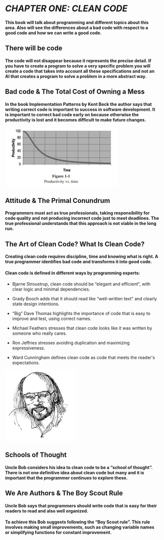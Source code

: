 
# *CHAPTER ONE: CLEAN CODE*

#### This book will talk about programming and different topics about this area. Also will see the differences about a bad code with respect to a good code and how we can write a good code.

## There will be code
#### The code will not disappear because it represents the precise detail. If you have to create a program to solve a very specific problem you will create a code that takes into account all these specifications and not an AI that creates a program to solve a problem in a more abstract way.

## Bad code & The Total Cost of Owning a Mess
#### In the book Implementation Patterns by Kent Beck the author says that writing correct code is important to success in software development. It is important to correct bad code early on because otherwise the productivity is lost and it becomes difficult to make future changes.
![clean_code1.jpg](Imagenes%2Fclean_code1.jpg)

## Attitude & The Primal Conundrum
#### Programmers must act as true professionals, taking responsibility for code quality and not producing incorrect code just to meet deadlines. The true professional understands that this approach is not viable in the long run.

## The Art of Clean Code? What Is Clean Code?
#### Creating clean code requires discipline, time and knowing what is right. A true programmer identifies bad code and transforms it into good code.

#### Clean code is defined in different ways by programming experts:

- Bjarne Stroustrup, clean code should be “elegant and efficient”, with clear logic and minimal dependencies.

- Grady Booch adds that it should read like “well-written text” and clearly state design intentions.

- “Big” Dave Thomas highlights the importance of code that is easy to improve and test, using correct names.

- Michael Feathers stresses that clean code looks like it was written by someone who really cares.

- Ron Jeffries stresses avoiding duplication and maximizing expressiveness.

- Ward Cunningham defines clean code as code that meets the reader's expectations.

![clean_code2.jpg](Imagenes%2Fclean_code2.jpg)

## Schools of Thought
#### Uncle Bob considers his idea to clean code to be a “school of thought”. There is not one definitive idea about clean code but many and it is important that the programmer continues to explore these.


## We Are Authors & The Boy Scout Rule
#### Uncle Bob says that programmers should write code that is easy for their readers to read and also well organized.

#### To achieve this Bob suggests following the “Boy Scout rule”. This rule involves making small improvements, such as changing variable names or simplifying functions for constant improvement.
